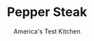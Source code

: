 ---
layout: ../../layouts/MarkdownPostLayout.astro
title: Pepper Steak
author: America's Test Kitchen
pubDate: 2023-03-15
description: "Our version of this classic dish is quick enough to prepare on busy nights."
image_url: https://res.cloudinary.com/hksqkdlah/image/upload/ar_1:1,c_fill,dpr_2.0,f_auto,fl_lossy.progressive.strip_profile,g_faces:auto,q_auto:low,w_344/4934_sfs-am06-pepperysteak-317641
tags: ["Main Courses","Beef"]
calories: 1449
protein: 25
carbohydrates: 9
fats: 
fiber: 1
ingredients: ["2 tablespoons, soy sauce, plus extra for passing at table","1 pound, sirloin steak tips, sliced very thin against the grain","1 cup, low-sodium beef broth plus 2 additional tablespoons","2 tablespoons, dry sherry","4 teaspoons, cornstarch","2 tablespoons, vegetable oil","1 , medium red bell pepper, sliced thin","1 , medium green bell pepper, sliced thin","1 , medium onion, halved and sliced thin","3 cloves, garlic, minced","1/2 cup, canned diced tomatoes, drained",", Salt and pepper"]
serves: 4
time: ""
instructions: ["Toss soy sauce and steak in medium bowl. Cover with plastic wrap and refrigerate while preparing other ingredients. Whisk 1 cup beef broth, sherry, and cornstarch together in medium bowl.","Heat 2 teaspoons oil in large nonstick skillet over medium-high heat until shimmering. Add half of beef and cook, turning once, until browned at edges, about 2 minutes. Transfer to clean plate. Add 2 teaspoons oil to pan, repeat with remaining beef, and transfer to plate.","Add remaining 2 teaspoons oil to pan and heat until shimmering. Add peppers, onion, and garlic and cook until just beginning to brown, about 4 minutes. Add remaining 2 tablespoons broth, reduce heat to low, cover, and cook until peppers are soft, about 2 minutes.","Return beef to pan along with cornstarch mixture. Increase heat to high and simmer until sauce is thickened, about 2 minutes. Stir in tomatoes and season with salt and pepper. Serve immediately, passing extra soy sauce at table."]
nutrition: ["671 mg Potassium","261 mg Phosphorus","60 mg Calcium","2 mg Iron","43 mg Magnesium","668 mg Sodium","4 mg Zinc","23 g Fat","8 mg Niacin (B3)","12 g Monounsaturated","1 g Polyunsaturated","36 mg Vitamin C","88 mg Cholesterol","7 g Saturated","1 g Fiber","28 µg Folate (food)","2 g Sugars","5 µg Vitamin K","219 g Water","9 g Carbs","28 µg Folate equivalent (total)","25 g Protein","2 mg Vitamin E","1 µg Vitamin B12","32 µg Vitamin A","362 kcal Energy","1449 calories"]
notes: "Serve the pepper steak over buttered egg noodles or rice."
---